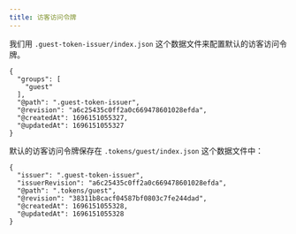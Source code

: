 ```yaml
---
title: 访客访问令牌
---
```


我们用 `.guest-token-issuer/index.json` 这个数据文件来配置默认的访客访问令牌。

```
{
  "groups": [
    "guest"
  ],
  "@path": ".guest-token-issuer",
  "@revision": "a6c25435c0ff2a0c669478601028efda",
  "@createdAt": 1696151055327,
  "@updatedAt": 1696151055327
}
```

默认的访客访问令牌保存在 `.tokens/guest/index.json` 这个数据文件中：

```
{
  "issuer": ".guest-token-issuer",
  "issuerRevision": "a6c25435c0ff2a0c669478601028efda",
  "@path": ".tokens/guest",
  "@revision": "38311b8cacf04587bf0803c7fe244dad",
  "@createdAt": 1696151055328,
  "@updatedAt": 1696151055328
}
```
